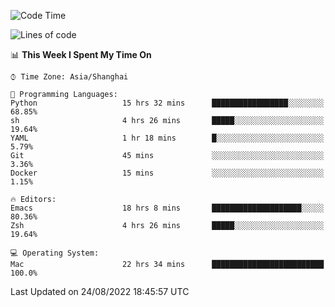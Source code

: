 <!--START_SECTION:waka-->
![Code Time](http://img.shields.io/badge/Code%20Time-809%20hrs%2044%20mins-blue)

![Lines of code](https://img.shields.io/badge/From%20Hello%20World%20I%27ve%20Written-22%20Thousand%20lines%20of%20code-blue)

📊 **This Week I Spent My Time On** 

```text
⌚︎ Time Zone: Asia/Shanghai

💬 Programming Languages: 
Python                   15 hrs 32 mins      █████████████████░░░░░░░░   68.85% 
sh                       4 hrs 26 mins       █████░░░░░░░░░░░░░░░░░░░░   19.64% 
YAML                     1 hr 18 mins        █░░░░░░░░░░░░░░░░░░░░░░░░   5.79% 
Git                      45 mins             ░░░░░░░░░░░░░░░░░░░░░░░░░   3.36% 
Docker                   15 mins             ░░░░░░░░░░░░░░░░░░░░░░░░░   1.15%

🔥 Editors: 
Emacs                    18 hrs 8 mins       ████████████████████░░░░░   80.36% 
Zsh                      4 hrs 26 mins       █████░░░░░░░░░░░░░░░░░░░░   19.64%

💻 Operating System: 
Mac                      22 hrs 34 mins      █████████████████████████   100.0%

```


 Last Updated on 24/08/2022 18:45:57 UTC
<!--END_SECTION:waka-->
